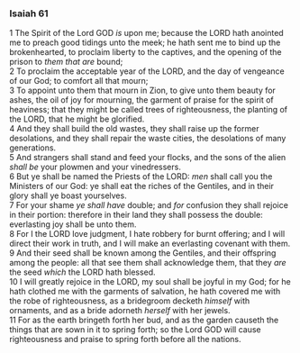### Isaiah 61

1 The Spirit of the Lord GOD *is* upon me; because the LORD hath anointed me to preach good tidings unto the meek; he hath sent me to bind up the brokenhearted, to proclaim liberty to the captives, and the opening of the prison to *them that are* bound;  
2 To proclaim the acceptable year of the LORD, and the day of vengeance of our God; to comfort all that mourn;  
3 To appoint unto them that mourn in Zion, to give unto them beauty for ashes, the oil of joy for mourning, the garment of praise for the spirit of heaviness; that they might be called trees of righteousness, the planting of the LORD, that he might be glorified.  
4 And they shall build the old wastes, they shall raise up the former desolations, and they shall repair the waste cities, the desolations of many generations.  
5 And strangers shall stand and feed your flocks, and the sons of the alien *shall be* your plowmen and your vinedressers.  
6 But ye shall be named the Priests of the LORD: *men* shall call you the Ministers of our God: ye shall eat the riches of the Gentiles, and in their glory shall ye boast yourselves.  
7 For your shame *ye shall have* double; and *for* confusion they shall rejoice in their portion: therefore in their land they shall possess the double: everlasting joy shall be unto them.  
8 For I the LORD love judgment, I hate robbery for burnt offering; and I will direct their work in truth, and I will make an everlasting covenant with them.  
9 And their seed shall be known among the Gentiles, and their offspring among the people: all that see them shall acknowledge them, that they *are* the seed *which* the LORD hath blessed.  
10 I will greatly rejoice in the LORD, my soul shall be joyful in my God; for he hath clothed me with the garments of salvation, he hath covered me with the robe of righteousness, as a bridegroom decketh *himself* with ornaments, and as a bride adorneth *herself* with her jewels.  
11 For as the earth bringeth forth her bud, and as the garden causeth the things that are sown in it to spring forth; so the Lord GOD will cause righteousness and praise to spring forth before all the nations.  
